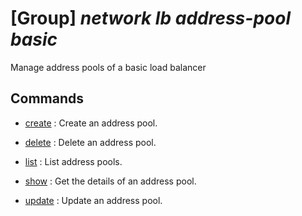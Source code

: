 # [Group] _network lb address-pool basic_

Manage address pools of a basic load balancer

## Commands

- [create](/Commands/network/lb/address-pool/basic/_create.md)
: Create an address pool.

- [delete](/Commands/network/lb/address-pool/basic/_delete.md)
: Delete an address pool.

- [list](/Commands/network/lb/address-pool/basic/_list.md)
: List address pools.

- [show](/Commands/network/lb/address-pool/basic/_show.md)
: Get the details of an address pool.

- [update](/Commands/network/lb/address-pool/basic/_update.md)
: Update an address pool.
